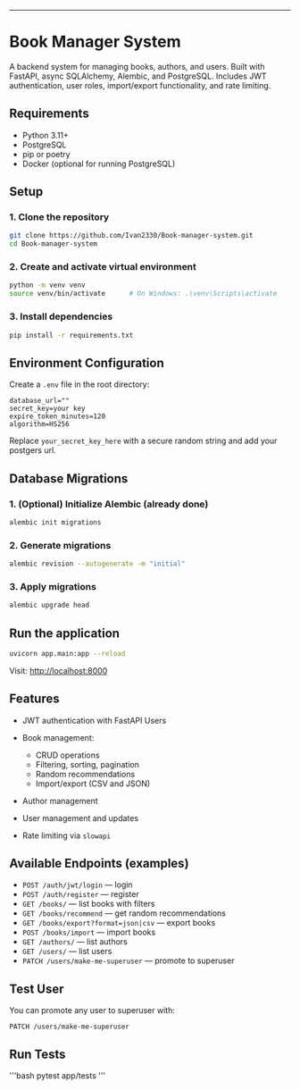 ---


# Book Manager System

A backend system for managing books, authors, and users. Built with FastAPI, async SQLAlchemy, Alembic, and PostgreSQL. Includes JWT authentication, user roles, import/export functionality, and rate limiting.

## Requirements

- Python 3.11+
- PostgreSQL
- pip or poetry
- Docker (optional for running PostgreSQL)

## Setup

### 1. Clone the repository

```bash
git clone https://github.com/Ivan2330/Book-manager-system.git
cd Book-manager-system
````

### 2. Create and activate virtual environment

```bash
python -m venv venv
source venv/bin/activate      # On Windows: .\venv\Scripts\activate
```

### 3. Install dependencies

```bash
pip install -r requirements.txt
```

## Environment Configuration

Create a `.env` file in the root directory:

```
database_url=""
secret_key=your key
expire_token_minutes=120
algorithm=HS256
```

Replace `your_secret_key_here` with a secure random string and add your postgers url.


## Database Migrations

### 1. (Optional) Initialize Alembic (already done)

```bash
alembic init migrations
```

### 2. Generate migrations

```bash
alembic revision --autogenerate -m "initial"
```

### 3. Apply migrations

```bash
alembic upgrade head
```

## Run the application

```bash
uvicorn app.main:app --reload
```

Visit: [http://localhost:8000](http://localhost:8000)

## Features

* JWT authentication with FastAPI Users
* Book management:

  * CRUD operations
  * Filtering, sorting, pagination
  * Random recommendations
  * Import/export (CSV and JSON)
* Author management
* User management and updates
* Rate limiting via `slowapi`

## Available Endpoints (examples)

* `POST /auth/jwt/login` — login
* `POST /auth/register` — register
* `GET /books/` — list books with filters
* `GET /books/recommend` — get random recommendations
* `GET /books/export?format=json|csv` — export books
* `POST /books/import` — import books
* `GET /authors/` — list authors
* `GET /users/` — list users
* `PATCH /users/make-me-superuser` — promote to superuser

## Test User

You can promote any user to superuser with:

```http
PATCH /users/make-me-superuser
```

## Run Tests

'''bash
pytest app/tests
'''

